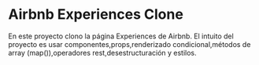 # Airbnb Experiences Clone

En este proyecto clono la página Experiences de Airbnb. El intuito del proyecto es usar componentes,props,renderizado condicional,métodos de array (map()),operadores rest,desestructuración y estilos.
